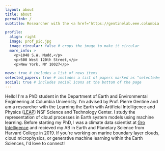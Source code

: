 ```yaml
---
layout: about
title: about
permalink: /
subtitle: Researcher with the <a href='https://gentinelab.eee.columbia.edu/home'>Gentine Lab, Columbia University</a>.

profile:
  align: right
  image: prof_pic.jpg
  image_circular: false # crops the image to make it circular
  more_info: >
    <p>1048 S.W. Mudd,</p>
    <p>500 West 120th Street,</p>
    <p>New York, NY 10027</p>

news: true # includes a list of news items
selected_papers: true # includes a list of papers marked as "selected={true}"
social: true # includes social icons at the bottom of the page
---
```


Hello! I'm a PhD student in the Department of Earth and Environmental Engineering at Columbia Univeristy. I'm advised by Prof. Pierre Gentine and am a researcher with the Learning the Earth with Artificial Intelligence and Physics ([LEAP](https://leap.columbia.edu/)) NSF Science and Technology Center. I study the representation of cloud processes in Earth system models using machine learning. Before starting my PhD, I was a climate data scientist at [Gro Intelligence](https://www.gro-intelligence.com/) and recieved my AB in Earth and Planetary Science from Harvard College in 2019. If you're working on marine boundary layer clouds, cloud microphysics, or generative machine learning within the Earth Sciences, I'd love to connect!
